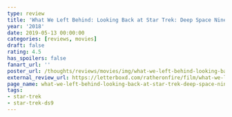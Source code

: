```yaml
---
type: review
title: 'What We Left Behind: Looking Back at Star Trek: Deep Space Nine'
year: '2018'
date: 2019-05-13 00:00:00
categories: [reviews, movies]
draft: false
rating: 4.5
has_spoilers: false
fanart_url: ''
poster_url: /thoughts/reviews/movies/img/what-we-left-behind-looking-back-at-star-trek-deep-space-nine_poster.png
external_review_url: https://letterboxd.com/ratheronfire/film/what-we-left-behind-looking-back-at-star-trek-deep-space-nine/
page_name: what-we-left-behind-looking-back-at-star-trek-deep-space-nine
tags:
- star-trek
- star-trek-ds9
---
```


